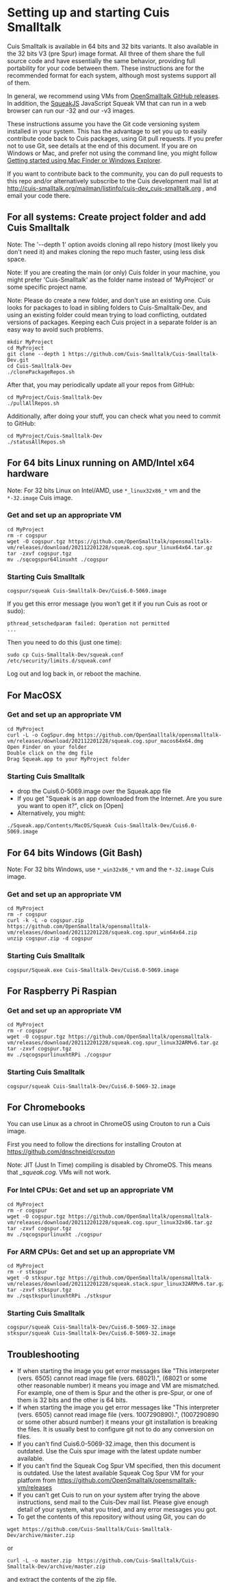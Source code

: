 # Setting up and starting Cuis Smalltalk #

Cuis Smalltalk is available in 64 bits and 32 bits variants. It also available in the 32 bits V3 (pre Spur) image format. All three of them share the full source code and have essentially the same behavior, providing full portability for your code between them. These instructions are for the recommended format for each system, although most systems support all of them. 

In general, we recommend using VMs from [OpenSmalltalk GitHub releases](https://github.com/OpenSmalltalk/opensmalltalk-vm/releases/latest). In addition, the [SqueakJS](https://squeak.js.org) JavaScript Squeak VM that can run in a web browser can run our -32 and our -v3 images.

These instructions assume you have the Git code versioning system installed in your system. This has the advantage to set you up to easily contribute code back to Cuis packages, using Git pull requests. If you prefer not to use Git, see details at the end of this document. If you are on Windows or Mac, and prefer not using the command line, you might follow [Getting started using Mac Finder or Windows Explorer](GettingStarted-NoCommandLine.md).

If you want to contribute back to the community, you can do pull requests to this repo and/or alternatively subscribe to the Cuis development mail list at http://cuis-smalltalk.org/mailman/listinfo/cuis-dev_cuis-smalltalk.org , and email your code there.

## For all systems: Create project folder and add Cuis Smalltalk ##

Note: The '--depth 1' option avoids cloning all repo history (most likely you don't need it) and makes cloning the repo much faster, using less disk space.

Note: If you are creating the main (or only) Cuis folder in your machine, you might prefer 'Cuis-Smalltalk' as the folder name instead of 'MyProject' or some specific project name.

Note: Please do create a new folder, and don't use an existing one. Cuis looks for packages to load in sibling folders to Cuis-Smalltalk-Dev, and using an existing folder could mean trying to load conflicting, outdated versions of packages. Keeping each Cuis project in a separate folder is an easy way to avoid such problems.
```
mkdir MyProject
cd MyProject
git clone --depth 1 https://github.com/Cuis-Smalltalk/Cuis-Smalltalk-Dev.git
cd Cuis-Smalltalk-Dev
./clonePackageRepos.sh
```
After that, you may periodically update all your repos from GitHub:
```
cd MyProject/Cuis-Smalltalk-Dev
./pullAllRepos.sh
```
Additionally, after doing your stuff, you can check what you need to commit to GitHub:
```
cd MyProject/Cuis-Smalltalk-Dev
./statusAllRepos.sh
```

## For 64 bits Linux running on AMD/Intel x64 hardware ##

Note: For 32 bits Linux on Intel/AMD, use ```*_linux32x86_*``` vm and the ```*-32.image``` Cuis image.

### Get and set up an appropriate VM ###
```
cd MyProject
rm -r cogspur
wget -O cogspur.tgz https://github.com/OpenSmalltalk/opensmalltalk-vm/releases/download/202112201228/squeak.cog.spur_linux64x64.tar.gz
tar -zxvf cogspur.tgz
mv ./sqcogspur64linuxht ./cogspur
```

### Starting Cuis Smalltalk ###
```
cogspur/squeak Cuis-Smalltalk-Dev/Cuis6.0-5069.image
```
If you get this error message (you won't get it if you run Cuis as root or sudo):
```
pthread_setschedparam failed: Operation not permitted
...
```
Then you need to do this (just one time):
```
sudo cp Cuis-Smalltalk-Dev/squeak.conf /etc/security/limits.d/squeak.conf
```
Log out and log back in, or reboot the machine.

## For MacOSX ##

### Get and set up an appropriate VM ###
```
cd MyProject
curl -L -o CogSpur.dmg https://github.com/OpenSmalltalk/opensmalltalk-vm/releases/download/202112201228/squeak.cog.spur_macos64x64.dmg
Open Finder on your folder
Double click on the dmg file
Drag Squeak.app to your MyProject folder
```

### Starting Cuis Smalltalk ###
* drop the Cuis6.0-5069.image over the Squeak.app file
* If you get "Squeak is an app downloaded from the Internet. Are you sure you want to open it?", click on [Open]
* Alternatively, you might:
```
./Squeak.app/Contents/MacOS/Squeak Cuis-Smalltalk-Dev/Cuis6.0-5069.image
```

## For 64 bits Windows (Git Bash) ##

Note: For 32 bits Windows, use ```*_win32x86_*``` vm and the ```*-32.image``` Cuis image.

### Get and set up an appropriate VM ###
```
cd MyProject
rm -r cogspur
curl -k -L -o cogspur.zip https://github.com/OpenSmalltalk/opensmalltalk-vm/releases/download/202112201228/squeak.cog.spur_win64x64.zip
unzip cogspur.zip -d cogspur
```

### Starting Cuis Smalltalk ###
```
cogspur/Squeak.exe Cuis-Smalltalk-Dev/Cuis6.0-5069.image
```

## For Raspberry Pi Raspian ##

### Get and set up an appropriate VM ###
```
cd MyProject
rm -r cogspur
wget -O cogspur.tgz https://github.com/OpenSmalltalk/opensmalltalk-vm/releases/download/202112201228/squeak.cog.spur_linux32ARMv6.tar.gz
tar -zxvf cogspur.tgz
mv ./sqcogspurlinuxhtRPi ./cogspur
```

### Starting Cuis Smalltalk ###
```
cogspur/squeak Cuis-Smalltalk-Dev/Cuis6.0-5069-32.image
```

## For Chromebooks ##

You can use Linux as a chroot in ChromeOS using Crouton to run a Cuis image.

First you need to follow the directions for installing Crouton at
	https://github.com/dnschneid/crouton

Note: JIT (Just In Time) compiling is disabled by ChromeOS. This means that *_squeak.cog.* VMs will not work.

### For Intel CPUs: Get and set up an appropriate VM ###
```
cd MyProject
rm -r cogspur
wget -O cogspur.tgz https://github.com/OpenSmalltalk/opensmalltalk-vm/releases/download/202112201228/squeak.cog.spur_linux32x86.tar.gz
tar -zxvf cogspur.tgz
mv ./sqcogspurlinuxht ./cogspur
```
### For ARM CPUs: Get and set up an appropriate VM ###
```
cd MyProject
rm -r stkspur
wget -O stkspur.tgz https://github.com/OpenSmalltalk/opensmalltalk-vm/releases/download/202112201228/squeak.stack.spur_linux32ARMv6.tar.gz
tar -zxvf stkspur.tgz
mv ./sqstkspurlinuxhtRPi ./stkspur
```

### Starting Cuis Smalltalk ###
```
cogspur/squeak Cuis-Smalltalk-Dev/Cuis6.0-5069-32.image
stkspur/squeak Cuis-Smalltalk-Dev/Cuis6.0-5069-32.image
```

## Troubleshooting ##
* If when starting the image you get error messages like "This interpreter (vers. 6505) cannot read image file (vers. 68021).", (68021 or some other reasonable number) it means you image and VM are mismatched. For example, one of them is Spur and the other is pre-Spur, or one of them is 32 bits and the other is 64 bits.
* If when starting the image you get error messages like "This interpreter (vers. 6505) cannot read image file (vers. 1007290890).", (1007290890 or some other absurd number) it means your git installation is breaking the files. It is usually best to configure git not to do any conversion on files.
* If you can't find Cuis6.0-5069-32.image, then this document is outdated. Use the Cuis spur image with the latest update number available.
* If you can't find the Squeak Cog Spur VM specified, then this document is outdated. Use the latest available Squeak Cog Spur VM for your platform from https://github.com/OpenSmalltalk/opensmalltalk-vm/releases
* If you can't get Cuis to run on your system after trying the above instructions, send mail to the Cuis-Dev mail list. Please give enough detail of your system, what you tried, and any error messages you got.
* To get the contents of this repository without using Git, you can do
```
wget https://github.com/Cuis-Smalltalk/Cuis-Smalltalk-Dev/archive/master.zip
```
or
```
curl -L -o master.zip  https://github.com/Cuis-Smalltalk/Cuis-Smalltalk-Dev/archive/master.zip
```
and extract the contents of the zip file.
